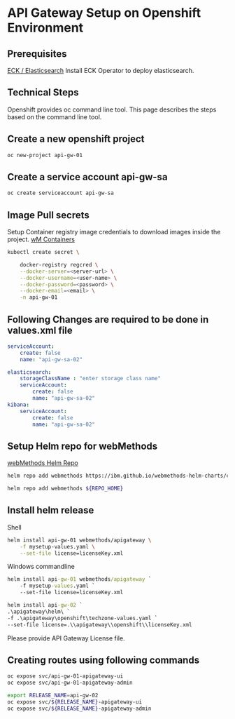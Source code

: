 # API Gateway Setup on Openshift Environment 

## Prerequisites

[ECK / Elasticsearch](https://github.com/ibmmi/webmethods-helm-charts/blob/main/apigateway/helm/README.md#prerequisites)  Install ECK Operator to deploy elasticsearch.

## Technical Steps

Openshift provides oc command line tool. This page describes the steps based on the command line tool.

## Create a new openshift project

```sh
oc new-project api-gw-01
```

## Create a service account api-gw-sa

```sh
oc create serviceaccount api-gw-sa 
```

## Image Pull secrets

Setup Container registry image credentials to download images inside the project. [wM Containers](https://containers.webmethods.io/)

```sh
kubectl create secret \

    docker-registry regcred \
    --docker-server=<server-url> \
    --docker-username=<user-name> \
    --docker-password=<password> \
    --docker-email=<email> \
    -n api-gw-01
```

## Following Changes are required to be done in values.xml file

```yaml
serviceAccount:
    create: false
    name: "api-gw-sa-02"

elasticsearch:
    storageClassName : "enter storage class name"
    serviceAccount:
        create: false
        name: "api-gw-sa-02"
kibana:
    serviceAccount:
        create: false
        name: "api-gw-sa-02"
```

## Setup Helm repo for webMethods

[webMethods Helm Repo](https://github.com/ibmmi/webmethods-helm-charts/blob/main/README.md#helm-chart-repository-for-ibm-webmethods-products-and-components)

```sh
helm repo add webmethods https://ibm.github.io/webmethods-helm-charts/charts
```

```sh
helm repo add webmethods ${REPO_HOME}
```

## Install helm release

Shell

```sh
helm install api-gw-01 webmethods/apigateway \
    -f mysetup-values.yaml \
    --set-file license=licenseKey.xml
```

Windows commandline

```bat
helm install api-gw-01 webmethods/apigateway `
    -f mysetup-values.yaml `
    --set-file license=licenseKey.xml
```

```bat
helm install api-gw-02 `
.\apigateway\helm\ `
-f .\apigateway\openshift\techzone-values.yaml `
--set-file license=.\\apigateway\\openshift\\licenseKey.xml
```

Please provide API Gateway License file.

## Creating routes using following commands

```sh
oc expose svc/api-gw-01-apigateway-ui
oc expose svc/api-gw-01-apigateway-admin
```

```sh
export RELEASE_NAME=api-gw-02
oc expose svc/${RELEASE_NAME}-apigateway-ui
oc expose svc/${RELEASE_NAME}-apigateway-admin
```
